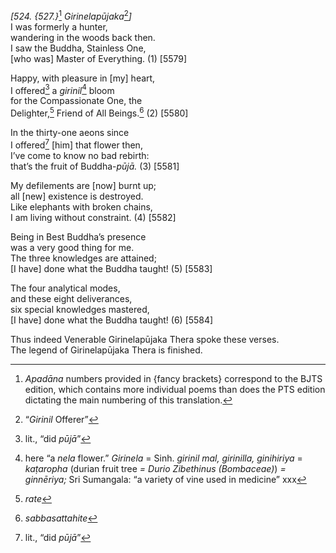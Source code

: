 *\[524. {527.}*[^1] *Girinelapūjaka*[^2]*\]*  
I was formerly a hunter,  
wandering in the woods back then.  
I saw the Buddha, Stainless One,  
\[who was\] Master of Everything. (1) \[5579\]

Happy, with pleasure in \[my\] heart,  
I offered[^3] a *girinil*[^4] bloom  
for the Compassionate One, the  
Delighter,[^5] Friend of All Beings.[^6] (2) \[5580\]

In the thirty-one aeons since  
I offered[^7] \[him\] that flower then,  
I’ve come to know no bad rebirth:  
that’s the fruit of Buddha-*pūjā.* (3) \[5581\]

My defilements are \[now\] burnt up;  
all \[new\] existence is destroyed.  
Like elephants with broken chains,  
I am living without constraint. (4) \[5582\]

Being in Best Buddha’s presence  
was a very good thing for me.  
The three knowledges are attained;  
\[I have\] done what the Buddha taught! (5) \[5583\]

The four analytical modes,  
and these eight deliverances,  
six special knowledges mastered,  
\[I have\] done what the Buddha taught! (6) \[5584\]

Thus indeed Venerable Girinelapūjaka Thera spoke these verses.  
The legend of Girinelapūjaka Thera is finished.

[^1]: *Apadāna* numbers provided in {fancy brackets} correspond to the BJTS edition, which contains more individual poems than does the PTS edition dictating the main numbering of this translation.

[^2]: “*Girinil* Offerer”

[^3]: lit., “did *pūjā*”

[^4]: here “a *nela* flower.” *Girinela* = Sinh. *girinil mal, girinilla, ginihiriya* = *kaṭaropha* (durian fruit tree *= Durio Zibethinus (Bombaceae)*) *= ginnēriya;* Sri Sumangala: “a variety of vine used in medicine” xxx

[^5]: *rate*

[^6]: *sabbasattahite*

[^7]: lit., “did *pūjā*”
